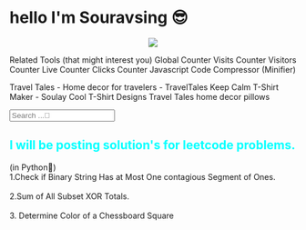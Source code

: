 <h1><b>hello I'm Souravsing 😎</b></h1>
<div style="text-align:center;"><script type="text/javascript" src="http://services.webestools.com/cpt_pages_views/73547-13-5.js"></script></div><a style="display:block;text-align:center;"><img src="http://www.webestools.com/images/ban03.gif"/></a>
 

 

 

Related Tools (that might interest you)
Global Counter
Visits Counter
Visitors Counter
Live Counter
Clicks Counter
Javascript Code Compressor (Minifier)

 


 

Travel Tales - Home decor for travelers - TravelTales
Keep Calm T-Shirt Maker - Soulay Cool T-Shirt Designs
Travel Tales home decor pillows

<input id="searchbar" onkeyup="search_animal()" type="text"
        name="search" placeholder="Search ...🔎">
<h2 style="color:aqua">I will be posting solution's for leetcode problems.</h2>
(in Python🐍)
<br>
<a href="1" style="text-decoration:none" class="blog">1.Check if Binary String Has at Most One contagious Segment of Ones.</a><br><br>
<a href="2" style="text-decoration:none" class="blog">2.Sum of All Subset XOR Totals.</a><br><br>
<a href="3" style="text-decoration:none" class="blog">3. Determine Color of a Chessboard Square</a><br><br>
<script src="./search.js"></script>
